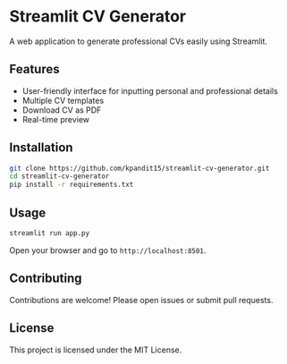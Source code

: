 # Streamlit CV Generator

A web application to generate professional CVs easily using Streamlit.

## Features

- User-friendly interface for inputting personal and professional details
- Multiple CV templates
- Download CV as PDF
- Real-time preview

## Installation

```bash
git clone https://github.com/kpandit15/streamlit-cv-generator.git
cd streamlit-cv-generator
pip install -r requirements.txt
```

## Usage

```bash
streamlit run app.py
```

Open your browser and go to `http://localhost:8501`.

## Contributing

Contributions are welcome! Please open issues or submit pull requests.

## License

This project is licensed under the MIT License.